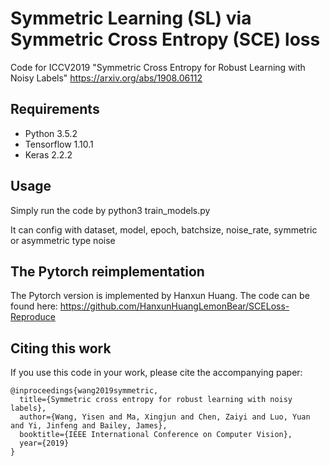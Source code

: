 # Symmetric Learning (SL) via Symmetric Cross Entropy (SCE) loss
Code for ICCV2019 "Symmetric Cross Entropy for Robust Learning with Noisy Labels" https://arxiv.org/abs/1908.06112

## Requirements
- Python 3.5.2
- Tensorflow 1.10.1 
- Keras 2.2.2

## Usage
Simply run the code by python3 train_models.py

It can config with dataset, model, epoch, batchsize, noise_rate, symmetric or asymmetric type noise

## The Pytorch reimplementation
The Pytorch version is implemented by Hanxun Huang. The code can be found here: https://github.com/HanxunHuangLemonBear/SCELoss-Reproduce

## Citing this work
If you use this code in your work, please cite the accompanying paper:

```
@inproceedings{wang2019symmetric,
  title={Symmetric cross entropy for robust learning with noisy labels},
  author={Wang, Yisen and Ma, Xingjun and Chen, Zaiyi and Luo, Yuan and Yi, Jinfeng and Bailey, James},
  booktitle={IEEE International Conference on Computer Vision},
  year={2019}
}
```
